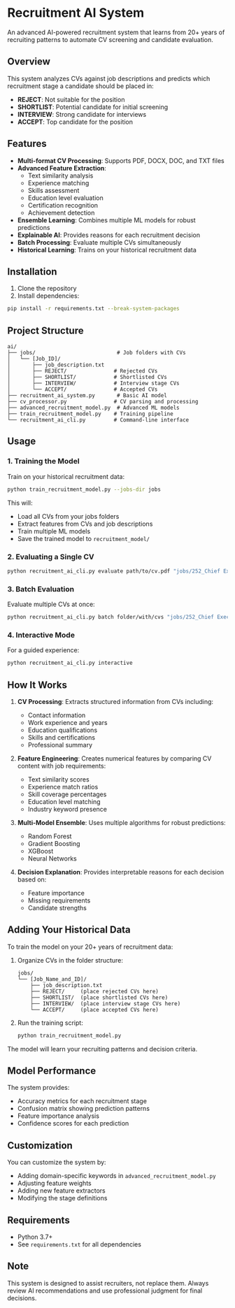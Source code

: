 # Recruitment AI System

An advanced AI-powered recruitment system that learns from 20+ years of recruiting patterns to automate CV screening and candidate evaluation.

## Overview

This system analyzes CVs against job descriptions and predicts which recruitment stage a candidate should be placed in:
- **REJECT**: Not suitable for the position
- **SHORTLIST**: Potential candidate for initial screening
- **INTERVIEW**: Strong candidate for interviews
- **ACCEPT**: Top candidate for the position

## Features

- **Multi-format CV Processing**: Supports PDF, DOCX, DOC, and TXT files
- **Advanced Feature Extraction**: 
  - Text similarity analysis
  - Experience matching
  - Skills assessment
  - Education level evaluation
  - Certification recognition
  - Achievement detection
- **Ensemble Learning**: Combines multiple ML models for robust predictions
- **Explainable AI**: Provides reasons for each recruitment decision
- **Batch Processing**: Evaluate multiple CVs simultaneously
- **Historical Learning**: Trains on your historical recruitment data

## Installation

1. Clone the repository
2. Install dependencies:
```bash
pip install -r requirements.txt --break-system-packages
```

## Project Structure

```
ai/
├── jobs/                          # Job folders with CVs
│   └── [Job_ID]/
│       ├── job_description.txt
│       ├── REJECT/               # Rejected CVs
│       ├── SHORTLIST/            # Shortlisted CVs
│       ├── INTERVIEW/            # Interview stage CVs
│       └── ACCEPT/               # Accepted CVs
├── recruitment_ai_system.py       # Basic AI model
├── cv_processor.py               # CV parsing and processing
├── advanced_recruitment_model.py  # Advanced ML models
├── train_recruitment_model.py    # Training pipeline
└── recruitment_ai_cli.py         # Command-line interface
```

## Usage

### 1. Training the Model

Train on your historical recruitment data:

```bash
python train_recruitment_model.py --jobs-dir jobs
```

This will:
- Load all CVs from your jobs folders
- Extract features from CVs and job descriptions
- Train multiple ML models
- Save the trained model to `recruitment_model/`

### 2. Evaluating a Single CV

```bash
python recruitment_ai_cli.py evaluate path/to/cv.pdf "jobs/252_Chief Executive Officer 241212-01/job_description.txt"
```

### 3. Batch Evaluation

Evaluate multiple CVs at once:

```bash
python recruitment_ai_cli.py batch folder/with/cvs "jobs/252_Chief Executive Officer 241212-01/job_description.txt" --output results.csv
```

### 4. Interactive Mode

For a guided experience:

```bash
python recruitment_ai_cli.py interactive
```

## How It Works

1. **CV Processing**: Extracts structured information from CVs including:
   - Contact information
   - Work experience and years
   - Education qualifications
   - Skills and certifications
   - Professional summary

2. **Feature Engineering**: Creates numerical features by comparing CV content with job requirements:
   - Text similarity scores
   - Experience match ratios
   - Skill coverage percentages
   - Education level matching
   - Industry keyword presence

3. **Multi-Model Ensemble**: Uses multiple algorithms for robust predictions:
   - Random Forest
   - Gradient Boosting
   - XGBoost
   - Neural Networks

4. **Decision Explanation**: Provides interpretable reasons for each decision based on:
   - Feature importance
   - Missing requirements
   - Candidate strengths

## Adding Your Historical Data

To train the model on your 20+ years of recruitment data:

1. Organize CVs in the folder structure:
   ```
   jobs/
   └── [Job_Name_and_ID]/
       ├── job_description.txt
       ├── REJECT/     (place rejected CVs here)
       ├── SHORTLIST/  (place shortlisted CVs here)
       ├── INTERVIEW/  (place interview stage CVs here)
       └── ACCEPT/     (place accepted CVs here)
   ```

2. Run the training script:
   ```bash
   python train_recruitment_model.py
   ```

The model will learn your recruiting patterns and decision criteria.

## Model Performance

The system provides:
- Accuracy metrics for each recruitment stage
- Confusion matrix showing prediction patterns
- Feature importance analysis
- Confidence scores for each prediction

## Customization

You can customize the system by:
- Adding domain-specific keywords in `advanced_recruitment_model.py`
- Adjusting feature weights
- Adding new feature extractors
- Modifying the stage definitions

## Requirements

- Python 3.7+
- See `requirements.txt` for all dependencies

## Note

This system is designed to assist recruiters, not replace them. Always review AI recommendations and use professional judgment for final decisions.